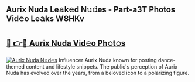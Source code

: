 ## Aurix Nuda Le𝚊k𝚎d N𝚞𝚍es - Part-a3T Photos Vid𝚎o Le𝚊ks W8HKv

# <h2><a href="http://fbelkc8.evod.top/?m=Aurix+Nuda">🔗 👉🔴 Aurix Nuda Vid𝚎o Ph𝚘t𝚘s</a></h2>

[![Aurix Nuda N𝚞d𝚎s](https://i.imgur.com/8V9OHl7.gif)](http://fbelkc8.evod.top/?m=Aurix+Nuda)
Influencer Aurix Nuda known for posting dance-themed content and lifestyle snippets. The public's perception of Aurix Nuda has evolved over the years, from a beloved icon to a polarizing figure. 
